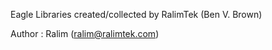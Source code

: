 
Eagle Libraries created/collected by RalimTek (Ben V. Brown)

Author : Ralim (ralim@ralimtek.com)



